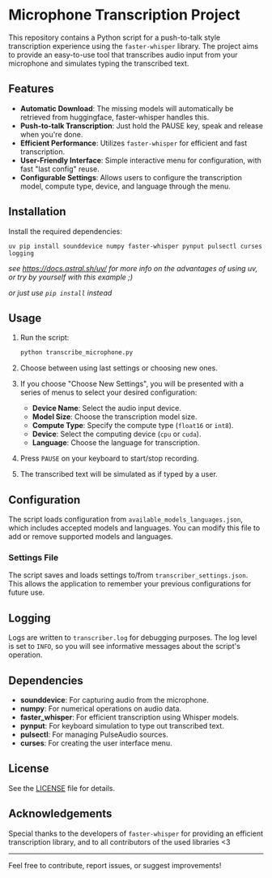 # Microphone Transcription Project

This repository contains a Python script for a push-to-talk style transcription experience using the `faster-whisper` library. The project aims to provide an easy-to-use tool that transcribes audio input from your microphone and simulates typing the transcribed text.

## Features

- **Automatic Download**: The missing models will automatically be retrieved from huggingface, faster-whisper handles this.
- **Push-to-talk Transcription**: Just hold the PAUSE key, speak and release when you're done.
- **Efficient Performance**: Utilizes `faster-whisper` for efficient and fast transcription.
- **User-Friendly Interface**: Simple interactive menu for configuration, with fast "last config" reuse.
- **Configurable Settings**: Allows users to configure the transcription model, compute type, device, and language through the menu.

## Installation

Install the required dependencies:

    uv pip install sounddevice numpy faster-whisper pynput pulsectl curses logging

*see https://docs.astral.sh/uv/ for more info on the advantages of using uv, or try by yourself with this example ;)*

*or just use `pip install` instead*
    

## Usage

1. Run the script:
    ```sh
    python transcribe_microphone.py
    ```

2. Choose between using last settings or choosing new ones.

3. If you choose "Choose New Settings", you will be presented with a series of menus to select your desired configuration:

    - **Device Name**: Select the audio input device.
    - **Model Size**: Choose the transcription model size.
    - **Compute Type**: Specify the compute type (`float16` or `int8`).
    - **Device**: Select the computing device (`cpu` or `cuda`).
    - **Language**: Choose the language for transcription.

4. Press `PAUSE` on your keyboard to start/stop recording.

5. The transcribed text will be simulated as if typed by a user.

## Configuration

The script loads configuration from `available_models_languages.json`, which includes accepted models and languages. You can modify this file to add or remove supported models and languages.

### Settings File

The script saves and loads settings to/from `transcriber_settings.json`. This allows the application to remember your previous configurations for future use.

## Logging

Logs are written to `transcriber.log` for debugging purposes. The log level is set to `INFO`, so you will see informative messages about the script's operation.

## Dependencies

- **sounddevice**: For capturing audio from the microphone.
- **numpy**: For numerical operations on audio data.
- **faster_whisper**: For efficient transcription using Whisper models.
- **pynput**: For keyboard simulation to type out transcribed text.
- **pulsectl**: For managing PulseAudio sources.
- **curses**: For creating the user interface menu.

## License

See the [LICENSE](LICENSE.txt) file for details.

## Acknowledgements

Special thanks to the developers of `faster-whisper` for providing an efficient transcription library, and to all contributors of the used libraries <3

---

Feel free to contribute, report issues, or suggest improvements!